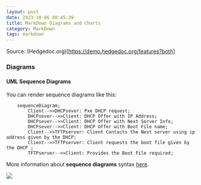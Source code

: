 ```yaml
---
layout: post
date: 2023-10-06 08:45:39
title: MarkDown Diagrams and Charts
category: MarkDown
tags: markdown
---
```


Source: (Hedgedoc.org)[https://demo.hedgedoc.org/features?both]
### Diagrams

#### UML Sequence Diagrams

You can render sequence diagrams like this:

```mermaid
    sequenceDiagram;
        Client-->>DHCPsever: Pxe DHCP request;
        DHCPsever-->>Client: DHCP Offer with IP Address;
        DHCPsever-->>Client: DHCP Offer with Next Server Info;
        DHCPsever-->>Client: DHCP Offer with Boot File name;
        Client-->>TFTPserver: Client Contacts the Next server using ip address given by the DHCP;
        Client-->>TFTPserver: Client requests the boot file given by the DHCP ;
        TFTPserver-->>Client: Provides the Boot File required;
```

More information about **sequence diagrams** syntax [here](https://bramp.github.io/js-sequence-diagrams/).

[![](https://mermaid.ink/img/pako:eNqVks9uwjAMxl_FyhleIAekrQiNw7ZKcOwlNE6J1CbMcTsQ4t2X4G1M22XklFi_7_Of-KzaaFFplfBtxNDi0puOzNAEyKfqPQaezxeL5VNVJ5yQNNRHhPIEKpLEgn4DhRadFuzVOSR497yHdQ0P1hKmdIfoBY8MG6SMwTq4eIf0MUaGle8Rghnwd0_b1TZb0LUpiUIVA5uWE_AeJbEAMCYfOvAHMFI_dH7CALvTlSx5_-H-OTBx35XaXKntjxWI183hZ481xclbFJNbg8XbE1qRqpkakAbjbf7ac4k1KvN5Bkrnq0Vnxp4b1YRLRs3IcXMKrdJMI87UeLCGvzZBaWf6lKNoPUd6lnW5bs3lA0URvtc?type=png)](https://mermaid.live/edit#pako:eNqVks9uwjAMxl_FyhleIAekrQiNw7ZKcOwlNE6J1CbMcTsQ4t2X4G1M22XklFi_7_Of-KzaaFFplfBtxNDi0puOzNAEyKfqPQaezxeL5VNVJ5yQNNRHhPIEKpLEgn4DhRadFuzVOSR497yHdQ0P1hKmdIfoBY8MG6SMwTq4eIf0MUaGle8Rghnwd0_b1TZb0LUpiUIVA5uWE_AeJbEAMCYfOvAHMFI_dH7CALvTlSx5_-H-OTBx35XaXKntjxWI183hZ481xclbFJNbg8XbE1qRqpkakAbjbf7ac4k1KvN5Bkrnq0Vnxp4b1YRLRs3IcXMKrdJMI87UeLCGvzZBaWf6lKNoPUd6lnW5bs3lA0URvtc)
